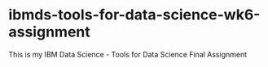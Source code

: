 # ibmds-tools-for-data-science-wk6-assignment
This is my IBM Data Science - Tools for Data Science Final Assignment